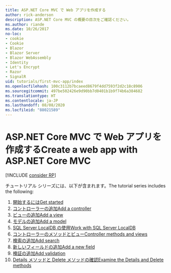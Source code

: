 ```yaml
---
title: ASP.NET Core MVC で Web アプリを作成する
author: rick-anderson
description: ASP.NET Core MVC の概要の目次をご確認ください。
ms.author: riande
ms.date: 10/26/2017
no-loc:
- cookie
- Cookie
- Blazor
- Blazor Server
- Blazor WebAssembly
- Identity
- Let's Encrypt
- Razor
- SignalR
uid: tutorials/first-mvc-app/index
ms.openlocfilehash: 100c3112b7bcaeed8679f4dd7593f2d2c18c8906
ms.sourcegitcommit: 497be502426e9d90bb7d0401b1b9f74b6a384682
ms.translationtype: HT
ms.contentlocale: ja-JP
ms.lasthandoff: 08/08/2020
ms.locfileid: "88021589"
---
```

# <a name="create-a-web-app-with-aspnet-core-mvc"></a><span data-ttu-id="58897-103">ASP.NET Core MVC で Web アプリを作成する</span><span class="sxs-lookup"><span data-stu-id="58897-103">Create a web app with ASP.NET Core MVC</span></span>

[!INCLUDE [consider RP](~/includes/razor.md)]

<span data-ttu-id="58897-104">チュートリアル シリーズには、以下が含まれます。</span><span class="sxs-lookup"><span data-stu-id="58897-104">The tutorial series includes the following:</span></span>

1. [<span data-ttu-id="58897-105">開始するには</span><span class="sxs-lookup"><span data-stu-id="58897-105">Get started</span></span>](start-mvc.md)
1. [<span data-ttu-id="58897-106">コントローラーの追加</span><span class="sxs-lookup"><span data-stu-id="58897-106">Add a controller</span></span>](adding-controller.md)
1. [<span data-ttu-id="58897-107">ビューの追加</span><span class="sxs-lookup"><span data-stu-id="58897-107">Add a view</span></span>](adding-view.md)
1. [<span data-ttu-id="58897-108">モデルの追加</span><span class="sxs-lookup"><span data-stu-id="58897-108">Add a model</span></span>](adding-model.md)
1. [<span data-ttu-id="58897-109">SQL Server LocalDB の使用</span><span class="sxs-lookup"><span data-stu-id="58897-109">Work with SQL Server LocalDB</span></span>](working-with-sql.md)
1. [<span data-ttu-id="58897-110">コントローラーのメソッドとビュー</span><span class="sxs-lookup"><span data-stu-id="58897-110">Controller methods and views</span></span>](controller-methods-views.md)
1. [<span data-ttu-id="58897-111">検索の追加</span><span class="sxs-lookup"><span data-stu-id="58897-111">Add search</span></span>](search.md)
1. [<span data-ttu-id="58897-112">新しいフィールドの追加</span><span class="sxs-lookup"><span data-stu-id="58897-112">Add a new field</span></span>](new-field.md)
1. [<span data-ttu-id="58897-113">検証の追加</span><span class="sxs-lookup"><span data-stu-id="58897-113">Add validation</span></span>](validation.md)
1. [<span data-ttu-id="58897-114">Details メソッドと Delete メソッドの確認</span><span class="sxs-lookup"><span data-stu-id="58897-114">Examine the Details and Delete methods</span></span>](details.md)
